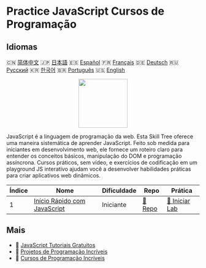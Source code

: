# Practice JavaScript Cursos de Programação

## Idiomas

🇨🇳 [简体中文](README_zh.md) 🇯🇵 [日本語](README_ja.md) 🇪🇸 [Español](README_es.md) 🇫🇷 [Français](README_fr.md) 🇩🇪 [Deutsch](README_de.md) 🇷🇺 [Русский](README_ru.md) 🇰🇷 [한국어](README_ko.md) 🇧🇷 [Português](README_pt.md) 🇺🇸 [English](README.md) 

<div align="center">
<img width="128px" src="https://file.labex.io/path/ztG7iIXOkx2u.png">
</div>

JavaScript é a linguagem de programação da web. Esta Skill Tree oferece uma maneira sistemática de aprender JavaScript. Feito sob medida para iniciantes em desenvolvimento web, ele fornece um roteiro claro para entender os conceitos básicos, manipulação do DOM e programação assíncrona. Cursos práticos, sem vídeo, e exercícios de codificação em um playground JS interativo ajudam você a desenvolver habilidades práticas para criar aplicativos web dinâmicos.

|   Índice | Nome                                                                                    | Dificuldade   | Repo                                                                 | Prática                                                                   |
|----------|-----------------------------------------------------------------------------------------|---------------|----------------------------------------------------------------------|---------------------------------------------------------------------------|
|        1 | [Início Rápido com JavaScript](https://labex.io/pt/courses/quick-start-with-javascript) | Iniciante     | [🔗 Repo](https://github.com/labex-labs/quick-start-with-javascript) | [🚀 Iniciar Lab](https://labex.io/pt/courses/quick-start-with-javascript) |

## Mais

- 🔗 [JavaScript Tutoriais Gratuitos](https://github.com/labex-labs/javascript-free-tutorials)
- 🔗 [Projetos de Programação Incríveis](https://github.com/labex-labs/awesome-programming-projects)
- 🔗 [Cursos de Programação Incríveis](https://github.com/labex-labs/awesome-programming-courses)

